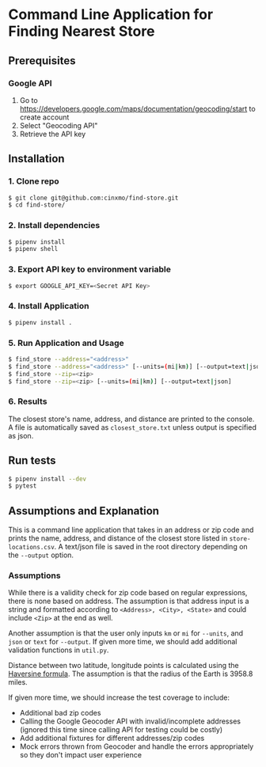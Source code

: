 # Command Line Application for Finding Nearest Store

##  Prerequisites
### Google API
1. Go to https://developers.google.com/maps/documentation/geocoding/start to create account
2. Select "Geocoding API"
3. Retrieve the API key

## Installation
### 1. Clone repo
```bash
$ git clone git@github.com:cinxmo/find-store.git
$ cd find-store/
```
### 2. Install dependencies
```bash
$ pipenv install
$ pipenv shell
```

### 3. Export API key to environment variable
```bash
$ export GOOGLE_API_KEY=<Secret API Key>
```

### 4. Install Application
```bash
$ pipenv install .
```

### 5. Run Application and Usage
```bash
$ find_store --address="<address>"
$ find_store --address="<address>" [--units=(mi|km)] [--output=text|json]
$ find_store --zip=<zip>
$ find_store --zip=<zip> [--units=(mi|km)] [--output=text|json]
```

### 6. Results
The closest store's name, address, and distance are printed to the console.
A file is automatically saved as `closest_store.txt` unless output is specified as json.

## Run tests 
```bash
$ pipenv install --dev
$ pytest
```

## Assumptions and Explanation
This is a command line application that takes in an address or zip code and prints the name, address, and distance
of the closest store listed in `store-locations.csv`. A text/json file is saved in the root directory depending on
the `--output` option.

### Assumptions
While there is a validity check for zip code based on regular expressions, there is none based on address. 
The assumption is that address input is a string and formatted according to `<Address>, <City>, <State>` and 
could include `<Zip>` at the end as well.

Another assumption is that the user only inputs `km` or `mi` for `--units`, and `json` or `text` for `--output`.
If given more time, we should add additional validation functions in `util.py`.

Distance between two latitude, longitude points is calculated using the [Haversine formula](https://en.wikipedia.org/wiki/Haversine_formula).
The assumption is that the radius of the Earth is 3958.8 miles.

If given more time, we should increase the test coverage to include:

- Additional bad zip codes
- Calling the Google Geocoder API with invalid/incomplete addresses (ignored this time since calling API for testing could be costly)
- Add additional fixtures for different addresses/zip codes
- Mock errors thrown from Geocoder and handle the errors appropriately so they don't impact user experience